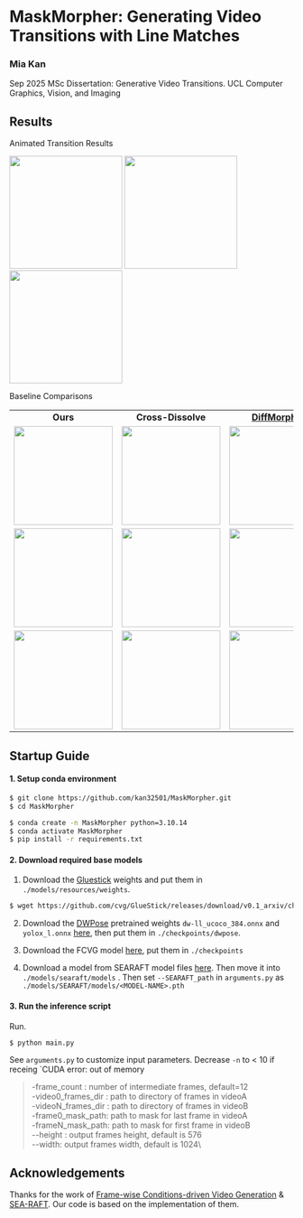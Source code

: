 # MaskMorpher: Generating Video Transitions with Line Matches
### Mia Kan

Sep 2025
MSc Dissertation: Generative Video Transitions. UCL Computer Graphics, Vision, and Imaging

## Results

Animated Transition Results

<p float="left">
  <img src="readme_results/tshirt_to_street_ours.gif" width="200" />
  <img src="readme_results/bicycle_wakeboard.gif" width="200" />
  <img src="readme_results/fish_lioness.gif" width="200" />
</p>

Baseline Comparisons

<table class="center">
    <tr style="font-weight: bolder;text-align:center;">
        <td>Ours</td>
        <td>Cross-Dissolve</td>
        <td><a href="https://arxiv.org/abs/2312.07409">DiffMorpher</td>
        <td><a href="https://arxiv.org/abs/2111.14818">Blended Diffusion</a></td>
    </tr>
  <tr>
  <td>
    <img src=readme_results/turtle_tiger_ours.gif width="175">
  </td>
  <td>
    <img src=readme_results/turtle_tiger_xdis.gif width="175">
  </td>
  <td>
    <img src=readme_results/turtle_tiger_DM.gif width="175">
  </td>
  <td>
    <img src=readme_results/turtle_tiger_BD.gif width="175">
  </td>
  </tr>
  <tr>
  <td>
    <img src=readme_results/f1_surf_ours.gif width="175">
  </td>
  <td>
    <img src=readme_results/f1_surf_xdis.gif width="175">
  </td>
  <td>
    <img src=readme_results/f1_surf_DM.gif width="175">
  </td>
  <td>
    <img src=readme_results/f1_surf_BD.gif width="175">
  </td>
  </tr>
  <tr>
  <td>
    <img src=readme_results/skyscraper_heliski_ours.gif width="175">
  </td>
  <td>
    <img src=readme_results/skyscraper_heliski_xdis.gif width="175">
  </td>
  <td>
    <img src=readme_results/skyscraper_heliski_DM.gif width="175">
  </td>
  <td>
    <img src=readme_results/skyscraper_heliski_BD.gif width="175">
  </td>
  </tr> 
</table>



## Startup Guide
#### 1. Setup conda environment

```bash
$ git clone https://github.com/kan32501/MaskMorpher.git
$ cd MaskMorpher
```

```bash
$ conda create -n MaskMorpher python=3.10.14
$ conda activate MaskMorpher
$ pip install -r requirements.txt
```

#### 2. Download required base models

1. Download the [Gluestick](https://github.com/cvg/GlueStick) weights and put them in `./models/resources/weights`.

```bash
$ wget https://github.com/cvg/GlueStick/releases/download/v0.1_arxiv/checkpoint_GlueStick_MD.tar -P models/resources/weights
```

2. Download the  [DWPose](https://github.com/IDEA-Research/DWPose) pretrained weights `dw-ll_ucoco_384.onnx` and `yolox_l.onnx` [here](https://drive.google.com/drive/folders/1Ftv-jR4R8VtnOyy38EVLRa0yLz0-BnUY?usp=sharing), then put them in `./checkpoints/dwpose`. 

3. Download the FCVG model [here](https://drive.google.com/drive/folders/1qIvr9WO8qk3NUdztxweTmexfkHt8oRDB?usp=sharing), put them in `./checkpoints`

4. Download a model from SEARAFT model files [here](https://drive.google.com/drive/folders/1YLovlvUW94vciWvTyLf-p3uWscbOQRWW). Then move it into `./models/searaft/models` . Then set `--SEARAFT_path` in `arguments.py` as `./models/SEARAFT/models/<MODEL-NAME>.pth`

#### 3. Run the inference script

Run.

```bash
$ python main.py
```

See `arguments.py` to customize input parameters. Decrease `-n` to < 10 if receing `CUDA error: out of memory

>   -frame_count : number of intermediate frames, default=12\
>   -video0_frames_dir : path to directory of frames in videoA\
>   -videoN_frames_dir : path to directory of frames in videoB\
>   -frame0_mask_path: path to mask for last frame in videoA\
>   -frameN_mask_path: path to mask for first frame in videoB\
>   --height : output frames height, default is 576\
>   --width: output frames width, default is 1024\


## Acknowledgements

Thanks for the work of [Frame-wise Conditions-driven Video Generation](https://github.com/Tian-one/FCVG) &  [SEA-RAFT](https://github.com/princeton-vl/SEA-RAFT?tab=readme-ov-file). Our code is based on the implementation of them.
